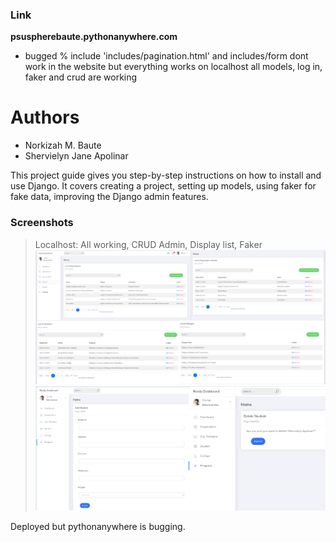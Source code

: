 ### Link

**psuspherebaute.pythonanywhere.com**
- bugged % include 'includes/pagination.html' and includes/form dont work in the website 
but everything works on localhost all models, log in, faker and crud are working

# Authors 
- Norkizah M. Baute 
- Shervielyn Jane Apolinar 

This project guide gives you step-by-step instructions on how to install and use Django. It covers creating a project, setting up models, using faker for fake data, improving the Django admin features.

### Screenshots 
> Localhost: All working, CRUD Admin, Display list, Faker 
![img](https://github.com/Norkizah/PSUSphere/blob/main/projectsite/static/sc1.png?raw=true)
![img](https://github.com/Norkizah/PSUSphere/blob/main/projectsite/static/sc2.png?raw=true) 


Deployed but pythonanywhere is bugging.
